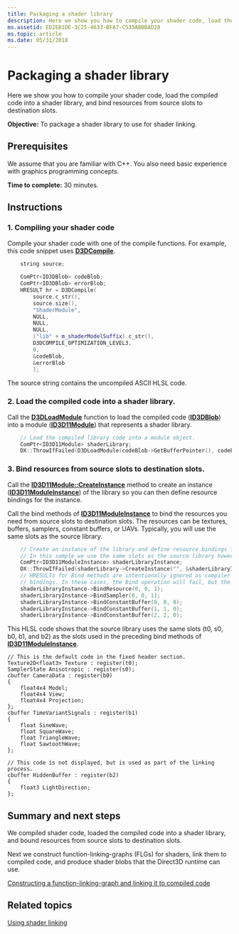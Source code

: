 ```yaml
---
title: Packaging a shader library
description: Here we show you how to compile your shader code, load the compiled code into a shader library, and bind resources from source slots to destination slots.
ms.assetid: ED2EB1DE-3C25-4633-BFA7-C535ABBBAD28
ms.topic: article
ms.date: 05/31/2018
---
```


# Packaging a shader library

Here we show you how to compile your shader code, load the compiled code into a shader library, and bind resources from source slots to destination slots.

**Objective:** To package a shader library to use for shader linking.

## Prerequisites

We assume that you are familiar with C++. You also need basic experience with graphics programming concepts.

**Time to complete:** 30 minutes.

## Instructions

### 1. Compiling your shader code

Compile your shader code with one of the compile functions. For example, this code snippet uses [**D3DCompile**](d3dcompile.md).

```cpp
    string source;
 
    ComPtr<ID3DBlob> codeBlob;
    ComPtr<ID3DBlob> errorBlob;
    HRESULT hr = D3DCompile(
        source.c_str(),
        source.size(),
        "ShaderModule",
        NULL,
        NULL,
        NULL,
        ("lib" + m_shaderModelSuffix).c_str(),
        D3DCOMPILE_OPTIMIZATION_LEVEL3,
        0,
        &codeBlob,
        &errorBlob
        );
```

The source string contains the uncompiled ASCII HLSL code.

### 2. Load the compiled code into a shader library.

Call the [**D3DLoadModule**](/windows/desktop/api/D3Dcompiler/nf-d3dcompiler-d3dloadmodule) function to load the compiled code ([**ID3DBlob**](https://docs.microsoft.com/previous-versions/windows/desktop/legacy/ff728743(v=vs.85))) into a module ([**ID3D11Module**](https://docs.microsoft.com/windows/desktop/api/d3d11shader/nn-d3d11shader-id3d11module)) that represents a shader library.


```C++
    // Load the compiled library code into a module object.
    ComPtr<ID3D11Module> shaderLibrary;
    DX::ThrowIfFailed(D3DLoadModule(codeBlob->GetBufferPointer(), codeBlob->GetBufferSize(), &shaderLibrary));
```



### 3. Bind resources from source slots to destination slots.

Call the [**ID3D11Module::CreateInstance**](https://docs.microsoft.com/windows/desktop/api/d3d11shader/nf-d3d11shader-id3d11module-createinstance) method to create an instance ([**ID3D11ModuleInstance**](https://docs.microsoft.com/windows/desktop/api/d3d11shader/nn-d3d11shader-id3d11moduleinstance)) of the library so you can then define resource bindings for the instance.

Call the bind methods of [**ID3D11ModuleInstance**](https://docs.microsoft.com/windows/desktop/api/d3d11shader/nn-d3d11shader-id3d11moduleinstance) to bind the resources you need from source slots to destination slots. The resources can be textures, buffers, samplers, constant buffers, or UAVs. Typically, you will use the same slots as the source library.


```C++
    // Create an instance of the library and define resource bindings for it.
    // In this sample we use the same slots as the source library however this is not required.
    ComPtr<ID3D11ModuleInstance> shaderLibraryInstance;
    DX::ThrowIfFailed(shaderLibrary->CreateInstance("", &shaderLibraryInstance));
    // HRESULTs for Bind methods are intentionally ignored as compiler optimizations may eliminate the source
    // bindings. In these cases, the Bind operation will fail, but the final shader will function normally.
    shaderLibraryInstance->BindResource(0, 0, 1);
    shaderLibraryInstance->BindSampler(0, 0, 1);
    shaderLibraryInstance->BindConstantBuffer(0, 0, 0);
    shaderLibraryInstance->BindConstantBuffer(1, 1, 0);
    shaderLibraryInstance->BindConstantBuffer(2, 2, 0);
```



This HLSL code shows that the source library uses the same slots (t0, s0, b0, b1, and b2) as the slots used in the preceding bind methods of [**ID3D11ModuleInstance**](https://docs.microsoft.com/windows/desktop/api/d3d11shader/nn-d3d11shader-id3d11moduleinstance).

``` syntax
// This is the default code in the fixed header section.
Texture2D<float3> Texture : register(t0);
SamplerState Anisotropic : register(s0);
cbuffer CameraData : register(b0)
{
    float4x4 Model;
    float4x4 View;
    float4x4 Projection;
};
cbuffer TimeVariantSignals : register(b1)
{
    float SineWave;
    float SquareWave;
    float TriangleWave;
    float SawtoothWave;
};

// This code is not displayed, but is used as part of the linking process.
cbuffer HiddenBuffer : register(b2)
{
    float3 LightDirection;
};
```

## Summary and next steps

We compiled shader code, loaded the compiled code into a shader library, and bound resources from source slots to destination slots.

Next we construct function-linking-graphs (FLGs) for shaders, link them to compiled code, and produce shader blobs that the Direct3D runtime can use.

[Constructing a function-linking-graph and linking it to compiled code](constructing-a-function-linking-graph.md)

## Related topics

<dl> <dt>

[Using shader linking](using-shader-linking.md)
</dt> </dl>

 

 




